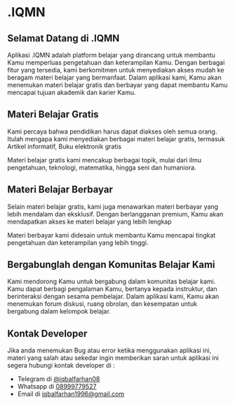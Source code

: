 <h1 class="text-5xl font-black text-center text-primary py-6">.IQMN</h1>

## Selamat Datang di .IQMN

Aplikasi .IQMN adalah platform belajar yang dirancang untuk membantu Kamu memperluas pengetahuan dan keterampilan Kamu. Dengan berbagai fitur yang tersedia, kami berkomitmen untuk menyediakan akses mudah ke beragam materi belajar yang bermanfaat. Dalam aplikasi kami, Kamu akan menemukan materi belajar gratis dan berbayar yang dapat membantu Kamu mencapai tujuan akademik dan karier Kamu.

## Materi Belajar Gratis

Kami percaya bahwa pendidikan harus dapat diakses oleh semua orang. Itulah mengapa kami menyediakan berbagai materi belajar gratis, termasuk Artikel informatif, Buku elektronik gratis

Materi belajar gratis kami mencakup berbagai topik, mulai dari ilmu pengetahuan, teknologi, matematika, hingga seni dan humaniora.

## Materi Belajar Berbayar

Selain materi belajar gratis, kami juga menawarkan materi berbayar yang lebih mendalam dan eksklusif. Dengan berlangganan premium, Kamu akan mendapatkan akses ke materi belajar yang lebih lengkap

Materi berbayar kami didesain untuk membantu Kamu mencapai tingkat pengetahuan dan keterampilan yang lebih tinggi.

## Bergabunglah dengan Komunitas Belajar Kami

Kami mendorong Kamu untuk bergabung dalam komunitas belajar kami. Kamu dapat berbagi pengalaman Kamu, bertanya kepada instruktur, dan berinteraksi dengan sesama pembelajar. Dalam aplikasi kami, Kamu akan menemukan forum diskusi, ruang obrolan, dan kesempatan untuk bergabung dalam kelompok belajar.

## Kontak Developer

Jika anda menemukan Bug atau error ketika menggunakan aplikasi ini, materi yang salah atau sekedar ingin memberikan saran untuk aplikasi ini segera hubungi kontak developer di :

- Telegram di [@iqbalfarhan08](https://t.me/iqbalfarhan08)
- Whatsapp di [08999779527](https://wa.me/08999779527)
- Email di [iqbalfarhan1996@gmail.com](mailto:iqbalfarhan1996@gmail.com)
